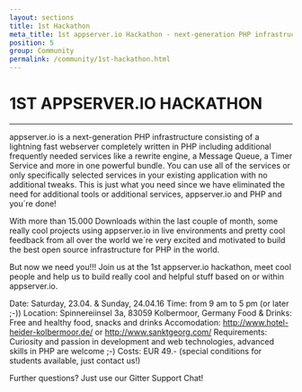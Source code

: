 ```yaml
---
layout: sections
title: 1st Hackathon
meta_title: 1st appserver.io Hackathon - next-generation PHP infrastructure
position: 5
group: Community
permalink: /community/1st-hackathon.html
---
```


# 1ST APPSERVER.IO HACKATHON
***
appserver.io is a next-generation PHP infrastructure consisting of a lightning fast webserver completely written in PHP
including additional frequently needed services like a rewrite engine, a Message Queue, a Timer Service and more in one
powerful bundle. You can use all of the services or only specifically selected services in your existing application with
no additional tweaks. This is just what you need since we have eliminated the need for additional tools or additional services,
appserver.io and PHP and you´re done!

With more than 15.000 Downloads within the last couple of month, some really cool projects using appserver.io in live environments
and pretty cool feedback from all over the world we´re very excited and motivated to build the best open source infrastructure for
PHP in the world.

But now we need you!!! Join us at the 1st appserver.io hackathon, meet cool people and help us to build really cool and helpful stuff
based on or within appserver.io.

Date: Saturday, 23.04. & Sunday, 24.04.16
Time: from 9 am to 5 pm (or later ;-))
Location: Spinnereiinsel 3a, 83059 Kolbermoor, Germany
Food & Drinks: Free and healthy food, snacks and drinks
Accomodation: http://www.hotel-heider-kolbermoor.de/ or http://www.sanktgeorg.com/
Requirements: Curiosity and passion in development and web technologies, advanced skills in PHP are welcome ;-)
Costs: EUR 49.- (special conditions for students available, just contact us!)

Further questions? Just use our Gitter Support Chat!
